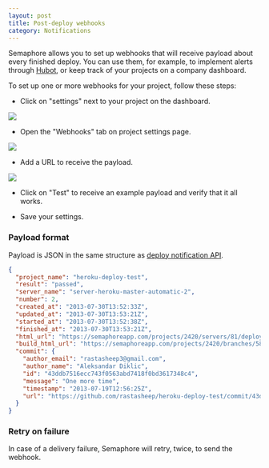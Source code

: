 ```yaml
---
layout: post
title: Post-deploy webhooks
category: Notifications
---
```


Semaphore allows you to set up webhooks that will receive payload about every finished deploy.  You can use them, for example, to implement alerts through [Hubot](http://hubot.github.com/), or keep track of your projects on a company dashboard.

To set up one or more webhooks for your project, follow these steps:

- Click on "settings" next to your project on the dashboard.

<img src="/docs/assets/img/webhooks/project-settings-link.png" class="img-responsive">

- Open the "Webhooks" tab on project settings page.

<img src="/docs/assets/img/webhooks/webhooks-tab-link.png" class="img-responsive">

- Add a URL to receive the payload.

<img src="/docs/assets/img/webhooks/webhooks.png" class="img-responsive">

- Click on "Test" to receive an example payload and verify that it all works.

- Save your settings.

### Payload format

Payload is JSON in the same structure as [deploy notification API](/docs/servers-and-deploys-api.html).

```json
{
  "project_name": "heroku-deploy-test",
  "result": "passed",
  "server_name": "server-heroku-master-automatic-2",
  "number": 2,
  "created_at": "2013-07-30T13:52:33Z",
  "updated_at": "2013-07-30T13:53:21Z",
  "started_at": "2013-07-30T13:52:38Z",
  "finished_at": "2013-07-30T13:53:21Z",
  "html_url": "https://semaphoreapp.com/projects/2420/servers/81/deploys/2",
  "build_html_url": "https://semaphoreapp.com/projects/2420/branches/58394/builds/7",
  "commit": {
    "author_email": "rastasheep3@gmail.com",
    "author_name": "Aleksandar Diklic",
    "id": "43ddb7516ecc743f0563abd7418f0bd3617348c4",
    "message": "One more time",
    "timestamp": "2013-07-19T12:56:25Z",
    "url": "https://github.com/rastasheep/heroku-deploy-test/commit/43ddb7516ecc743f0563abd7418f0bd3617348c4"
  }
}
```


### Retry on failure

In case of a delivery failure, Semaphore will retry, twice, to send the webhook.
